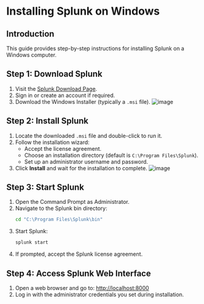 
# Installing Splunk on Windows

## Introduction
This guide provides step-by-step instructions for installing Splunk on a Windows computer.

## Step 1: Download Splunk
1. Visit the [Splunk Download Page](https://www.splunk.com/en_us/download.html).
2. Sign in or create an account if required.
3. Download the Windows Installer (typically a `.msi` file).
![image](https://github.com/user-attachments/assets/f1a0173e-2236-4ebb-8c50-5358fc524aec)

## Step 2: Install Splunk
1. Locate the downloaded `.msi` file and double-click to run it.
2. Follow the installation wizard:
   - Accept the license agreement.
   - Choose an installation directory (default is `C:\Program Files\Splunk`).
   - Set up an administrator username and password.
3. Click **Install** and wait for the installation to complete.
![image](https://github.com/user-attachments/assets/52f50526-a59d-4574-a2b6-53804fea2767)

## Step 3: Start Splunk
1. Open the Command Prompt as Administrator.
2. Navigate to the Splunk bin directory:
   ```sh
   cd "C:\Program Files\Splunk\bin"
   ```
3. Start Splunk:
   ```sh
   splunk start
   ```
4. If prompted, accept the Splunk license agreement.

## Step 4: Access Splunk Web Interface
1. Open a web browser and go to: [http://localhost:8000](http://localhost:8000)
2. Log in with the administrator credentials you set during installation.
